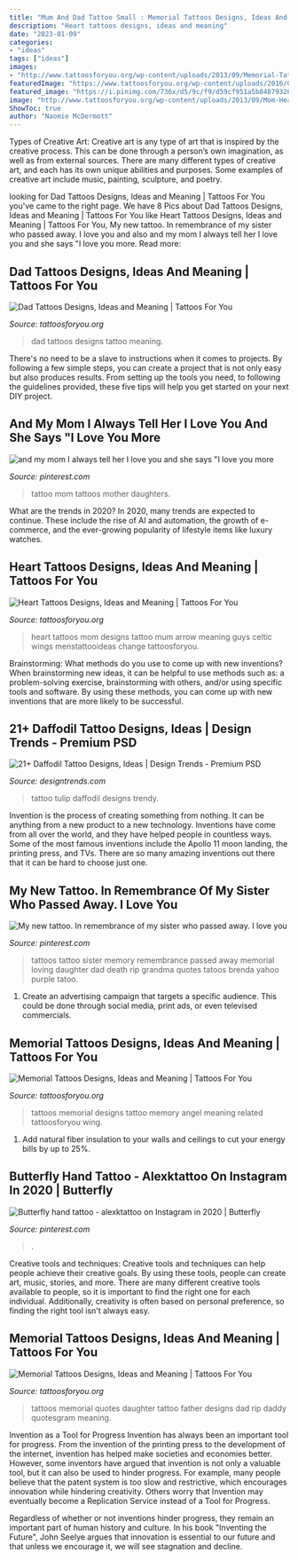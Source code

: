 ```yaml
---
title: "Mum And Dad Tattoo Small : Memorial Tattoos Designs, Ideas And Meaning"
description: "Heart tattoos designs, ideas and meaning"
date: "2023-01-09"
categories:
- "ideas"
tags: ["ideas"]
images:
- "http://www.tattoosforyou.org/wp-content/uploads/2013/09/Memorial-Tattoos-Quotes.jpg"
featuredImage: "https://www.tattoosforyou.org/wp-content/uploads/2016/05/Dad-Tattoo.jpg"
featured_image: "https://i.pinimg.com/736x/d5/9c/f9/d59cf951a5b848793261f7661e56b0ae--daughter-tattoos-in-memory-of-tattoo-ideas-sister.jpg"
image: "http://www.tattoosforyou.org/wp-content/uploads/2013/09/Mom-Heart-Tattoos-768x1024.jpg"
ShowToc: true
author: "Naomie McDermott"
---
```



Types of Creative Art:
Creative art is any type of art that is inspired by the creative process. This can be done through a person’s own imagination, as well as from external sources. There are many different types of creative art, and each has its own unique abilities and purposes. Some examples of creative art include music, painting, sculpture, and poetry.

	

		
looking for Dad Tattoos Designs, Ideas and Meaning | Tattoos For You you've came to the right page. We have 8 Pics about Dad Tattoos Designs, Ideas and Meaning | Tattoos For You like Heart Tattoos Designs, Ideas and Meaning | Tattoos For You, My new tattoo. In remembrance of my sister who passed away. I love you and also and my mom I always tell her I love you and she says &quot;I love you more. Read more:
		
    
## Dad Tattoos Designs, Ideas And Meaning | Tattoos For You

<img loading=lazy src="https://www.tattoosforyou.org/wp-content/uploads/2016/05/Dad-Tattoo.jpg" onerror="this.onerror=null;this.src='https://tse2.mm.bing.net/th?id=OIP.OGF1zbdAn0HxycLdMscA9gHaJ3&amp;pid=15.1';" alt="Dad Tattoos Designs, Ideas and Meaning | Tattoos For You">

_Source: tattoosforyou.org_

>dad tattoos designs tattoo meaning. 

	

There's no need to be a slave to instructions when it comes to projects. By following a few simple steps, you can create a project that is not only easy but also produces results. From setting up the tools you need, to following the guidelines provided, these five tips will help you get started on your next DIY project.

    
## And My Mom I Always Tell Her I Love You And She Says &quot;I Love You More

<img loading=lazy src="https://i.pinimg.com/736x/4a/be/67/4abe678243982c669944d7504868713f.jpg" onerror="this.onerror=null;this.src='https://tse3.mm.bing.net/th?id=OIP.XWybX7SPkyyyroVjUbLjtgHaHa&amp;pid=15.1';" alt="and my mom I always tell her I love you and she says &quot;I love you more">

_Source: pinterest.com_

>tattoo mom tattoos mother daughters. 

	

What are the trends in 2020?
In 2020, many trends are expected to continue. These include the rise of AI and automation, the growth of e-commerce, and the ever-growing popularity of lifestyle items like luxury watches.

    
## Heart Tattoos Designs, Ideas And Meaning | Tattoos For You

<img loading=lazy src="http://www.tattoosforyou.org/wp-content/uploads/2013/09/Mom-Heart-Tattoos-768x1024.jpg" onerror="this.onerror=null;this.src='https://tse1.mm.bing.net/th?id=OIP.aOWRTYVEhnrctKyA_IyLDgHaJ4&amp;pid=15.1';" alt="Heart Tattoos Designs, Ideas and Meaning | Tattoos For You">

_Source: tattoosforyou.org_

>heart tattoos mom designs tattoo mum arrow meaning guys celtic wings menstattooideas change tattoosforyou. 

	

Brainstorming: What methods do you use to come up with new inventions?
When brainstorming new ideas, it can be helpful to use methods such as: a problem-solving exercise, brainstorming with others, and/or using specific tools and software. By using these methods, you can come up with new inventions that are more likely to be successful.

    
## 21+ Daffodil Tattoo Designs, Ideas | Design Trends - Premium PSD

<img loading=lazy src="https://images.designtrends.com/wp-content/uploads/2016/06/18121626/Trendy-Tulip-Tattoo-for-Men.jpg" onerror="this.onerror=null;this.src='https://tse4.mm.bing.net/th?id=OIP.CcDKVa3G6taYaRyYz2gbawHaHa&amp;pid=15.1';" alt="21+ Daffodil Tattoo Designs, Ideas | Design Trends - Premium PSD">

_Source: designtrends.com_

>tattoo tulip daffodil designs trendy. 

	

Invention is the process of creating something from nothing. It can be anything from a new product to a new technology. Inventions have come from all over the world, and they have helped people in countless ways. Some of the most famous inventions include the Apollo 11 moon landing, the printing press, and TVs. There are so many amazing inventions out there that it can be hard to choose just one.

    
## My New Tattoo. In Remembrance Of My Sister Who Passed Away. I Love You

<img loading=lazy src="https://i.pinimg.com/736x/d5/9c/f9/d59cf951a5b848793261f7661e56b0ae--daughter-tattoos-in-memory-of-tattoo-ideas-sister.jpg" onerror="this.onerror=null;this.src='https://tse4.mm.bing.net/th?id=OIP.uceDPyHFXhG55khkphjlDwAAAA&amp;pid=15.1';" alt="My new tattoo. In remembrance of my sister who passed away. I love you">

_Source: pinterest.com_

>tattoos tattoo sister memory remembrance passed away memorial loving daughter dad death rip grandma quotes tatoos brenda yahoo purple tatoo. 

	

1. Create an advertising campaign that targets a specific audience. This could be done through social media, print ads, or even televised commercials.

    
## Memorial Tattoos Designs, Ideas And Meaning | Tattoos For You

<img loading=lazy src="http://www.tattoosforyou.org/wp-content/uploads/2013/09/Memorial-Tattoos-Designs-767x1024.jpg" onerror="this.onerror=null;this.src='https://tse4.mm.bing.net/th?id=OIP.6kUeUuAMQVLmmGn0iJsspwHaJ4&amp;pid=15.1';" alt="Memorial Tattoos Designs, Ideas and Meaning | Tattoos For You">

_Source: tattoosforyou.org_

>tattoos memorial designs tattoo memory angel meaning related tattoosforyou wing. 

	

1. Add natural fiber insulation to your walls and ceilings to cut your energy bills by up to 25%.

    
## Butterfly Hand Tattoo - Alexktattoo On Instagram In 2020 | Butterfly

<img loading=lazy src="https://i.pinimg.com/736x/83/8d/c3/838dc30995d97a205bf76fb835c0fdbb.jpg" onerror="this.onerror=null;this.src='https://tse4.mm.bing.net/th?id=OIP.bTEyM8RLkqJnbGIzQMsDWQHaJ3&amp;pid=15.1';" alt="Butterfly hand tattoo - alexktattoo on Instagram in 2020 | Butterfly">

_Source: pinterest.com_

>. 

	

Creative tools and techniques:
Creative tools and techniques can help people achieve their creative goals. By using these tools, people can create art, music, stories, and more. There are many different creative tools available to people, so it is important to find the right one for each individual. Additionally, creativity is often based on personal preference, so finding the right tool isn't always easy.

    
## Memorial Tattoos Designs, Ideas And Meaning | Tattoos For You

<img loading=lazy src="http://www.tattoosforyou.org/wp-content/uploads/2013/09/Memorial-Tattoos-Quotes.jpg" onerror="this.onerror=null;this.src='https://tse1.mm.bing.net/th?id=OIP.a3hDzoJoKjVr56zr0jdqAwHaJ4&amp;pid=15.1';" alt="Memorial Tattoos Designs, Ideas and Meaning | Tattoos For You">

_Source: tattoosforyou.org_

>tattoos memorial quotes daughter tattoo father designs dad rip daddy quotesgram meaning. 

	

Invention as a Tool for Progress
Invention has always been an important tool for progress. From the invention of the printing press to the development of the internet, invention has helped make societies and economies better. 
However, some inventors have argued that invention is not only a valuable tool, but it can also be used to hinder progress. For example, many people believe that the patent system is too slow and restrictive, which encourages innovation while hindering creativity. Others worry that Invention may eventually become a Replication Service instead of a Tool for Progress.

Regardless of whether or not inventions hinder progress, they remain an important part of human history and culture. In his book "Inventing the Future", John Seelye argues that innovation is essential to our future and that unless we encourage it, we will see stagnation and decline.

